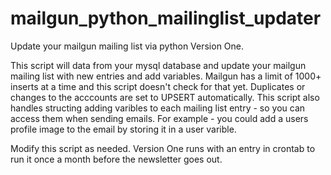 # mailgun_python_mailinglist_updater
Update your mailgun mailing list via python Version One.

This script will data from your mysql database and update your mailgun mailing list with new entries and add variables.
Mailgun has a limit of 1000+ inserts at a time and this script doesn't check for that yet.
Duplicates or changes to the acccounts are set to UPSERT automatically.
This script also handles structing adding varibles to each mailing list entry - so you can access them when sending emails.
For example - you could add a users profile image to the email by storing it in a user varible.

Modify this script as needed. Version One runs with an entry in crontab to run it once a month before the newsletter goes out.
